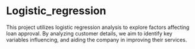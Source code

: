# Logistic_regression
This project utilizes logistic regression analysis to explore factors affecting loan approval. By analyzing customer details, we aim to identify key variables influencing, and aiding the company in improving their services.

